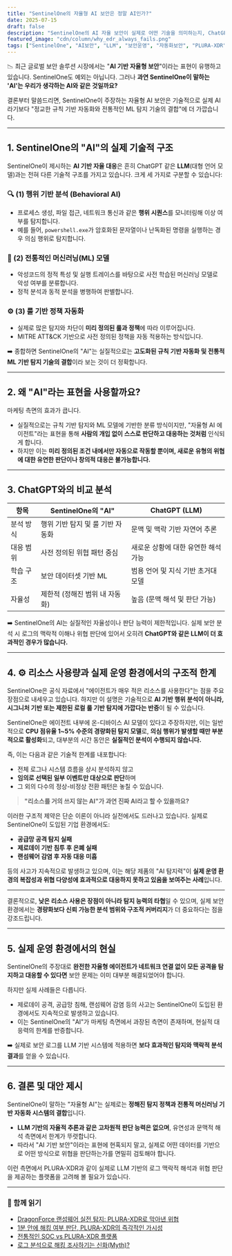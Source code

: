 ```yaml
---
title: "SentinelOne의 자율형 AI 보안은 정말 AI인가?"
date: 2025-07-15
draft: false
description: "SentinelOne의 AI 자율 보안이 실제로 어떤 기술을 의미하는지, ChatGPT와 같은 LLM과 비교하여 기술적 실체를 분석합니다."
featured_image: "cdn/column/why_edr_always_fails.png"
tags: ["SentinelOne", "AI보안", "LLM", "보안운영", "자동화보안", "PLURA-XDR"]
---
```


📉 최근 글로벌 보안 솔루션 시장에서는 "**AI 기반 자율형 보안**"이라는 표현이 유행하고 있습니다. SentinelOne도 예외는 아닙니다. 그러나 **과연 SentinelOne이 말하는 'AI'는 우리가 생각하는 AI와 같은 것일까요?**

결론부터 말씀드리면, SentinelOne이 주장하는 자율형 AI 보안은 기술적으로 실제 AI라기보다 "정교한 규칙 기반 자동화와 전통적인 ML 탐지 기술의 결합"에 더 가깝습니다.

---

## 1. SentinelOne의 "AI"의 실제 기술적 구조

SentinelOne이 제시하는 **AI 기반 자율 대응**은 흔히 ChatGPT 같은 **LLM**(대형 언어 모델)과는 전혀 다른 기술적 구조를 가지고 있습니다. 크게 세 가지로 구분할 수 있습니다:

### 🔍 (1) 행위 기반 분석 (Behavioral AI)

* 프로세스 생성, 파일 접근, 네트워크 통신과 같은 **행위 시퀀스**를 모니터링해 이상 여부를 탐지합니다.
* 예를 들어, `powershell.exe`가 암호화된 문자열이나 난독화된 명령을 실행하는 경우 의심 행위로 탐지합니다.

### 🧠 (2) 전통적인 머신러닝(ML) 모델

* 악성코드의 정적 특성 및 실행 트레이스를 바탕으로 사전 학습된 머신러닝 모델로 악성 여부를 분류합니다.
* 정적 분석과 동적 분석을 병행하여 판별합니다.

### ⚙️ (3) 룰 기반 정책 자동화

* 실제로 많은 탐지와 차단이 **미리 정의된 룰과 정책**에 따라 이루어집니다.
* MITRE ATT\&CK 기반으로 사전 정의된 정책을 자동 적용하는 방식입니다.

➡️ 종합하면 SentinelOne의 "AI"는 실질적으로는 **고도화된 규칙 기반 자동화 및 전통적 ML 기반 탐지 기술의 결합**이라 보는 것이 더 정확합니다.

---

## 2. 왜 "AI"라는 표현을 사용할까요?

마케팅 측면의 효과가 큽니다.

* 실질적으로는 규칙 기반 탐지와 ML 모델에 기반한 분류 방식이지만, "자율형 AI 에이전트"라는 표현을 통해 **사람의 개입 없이 스스로 판단하고 대응하는 것처럼** 인식되게 합니다.
* 하지만 이는 **미리 정의된 조건 내에서만 자동으로 작동할 뿐이며, 새로운 유형의 위협에 대한 유연한 판단이나 창의적 대응은 불가능합니다.**

---

## 3. ChatGPT와의 비교 분석

| 항목    | SentinelOne의 "AI"   | ChatGPT (LLM)        |
| ----- | ------------------- | -------------------- |
| 분석 방식 | 행위 기반 탐지 및 룰 기반 자동화 | 문맥 및 맥락 기반 자연어 추론    |
| 대응 범위 | 사전 정의된 위협 패턴 중심     | 새로운 상황에 대한 유연한 해석 가능 |
| 학습 구조 | 보안 데이터셋 기반 ML       | 범용 언어 및 지식 기반 초거대 모델 |
| 자율성   | 제한적 (정해진 범위 내 자동화)  | 높음 (문맥 해석 및 판단 가능)   |

➡️ SentinelOne의 AI는 실질적인 자율성이나 판단 능력이 제한적입니다. 실제 보안 분석 시 로그의 맥락적 이해나 위협 판단에 있어서 오히려 **ChatGPT와 같은 LLM이 더 효과적인 경우가 많습니다.**

---

## 4. ⚙️ 리소스 사용량과 실제 운영 환경에서의 구조적 한계

SentinelOne은 공식 자료에서 "에이전트가 매우 적은 리소스를 사용한다"는 점을 주요 장점으로 내세우고 있습니다.
하지만 이 설명은 기술적으로 **AI 기반 행위 분석이 아니라, 시그니처 기반 또는 제한된 로컬 룰 기반 탐지에 가깝다는 반증**이 될 수 있습니다.

SentinelOne은 에이전트 내부에 온-디바이스 AI 모델이 있다고 주장하지만,
이는 일반적으로 **CPU 점유율 1\~5% 수준의 경량화된 탐지 모델**로,
**의심 행위가 발생할 때만 부분적으로 활성화**되고, 대부분의 시간 동안은 **실질적인 분석이 수행되지 않습니다.**

즉, 이는 다음과 같은 기술적 한계를 내포합니다:

* 전체 로그나 시스템 흐름을 상시 분석하지 않고
* **임의로 선택된 일부 이벤트만 대상으로 판단**하며
* 그 외의 다수의 정상-비정상 전환 패턴은 놓칠 수 있습니다.

> **"리소스를 거의 쓰지 않는 AI"가 과연 진짜 AI라고 할 수 있을까요?**

이러한 구조적 제약은 단순 이론이 아니라 실전에서도 드러나고 있습니다.
실제로 SentinelOne이 도입된 기업 환경에서도:

* **공급망 공격 탐지 실패**
* **제로데이 기반 침투 후 은폐 실패**
* **랜섬웨어 감염 후 자동 대응 미흡**

등의 사고가 지속적으로 발생하고 있으며, 이는 해당 제품의 "AI 탐지력"이
**실제 운영 환경의 복잡성과 위협 다양성에 효과적으로 대응하지 못하고 있음을 보여주는 사례**입니다.

---

결론적으로, **낮은 리소스 사용은 장점이 아니라 탐지 능력의 타협**일 수 있으며,
실제 보안 환경에서는 **경량화보다 신뢰 가능한 분석 범위와 구조적 커버리지**가 더 중요하다는 점을 강조드립니다.

---

## 5. 실제 운영 환경에서의 현실

SentinelOne의 주장대로 **완전한 자율형 에이전트가 네트워크 연결 없이 모든 공격을 탐지하고 대응할 수 있다면** 보안 문제는 이미 대부분 해결되었어야 합니다.

하지만 실제 사례들은 다릅니다.

* 제로데이 공격, 공급망 침해, 랜섬웨어 감염 등의 사고는 SentinelOne이 도입된 환경에서도 지속적으로 발생하고 있습니다.  
* 이는 SentinelOne의 "AI"가 마케팅 측면에서 과장된 측면이 존재하며, 현실적 대응력의 한계를 반증합니다.  

➡️ 실제로 보안 로그를 LLM 기반 시스템에 적용하면 **보다 효과적인 탐지와 맥락적 분석 결과**를 얻을 수 있습니다.

---

## 6. 결론 및 대안 제시

SentinelOne이 말하는 "자율형 AI"는 실제로는 **정해진 탐지 정책과 전통적 머신러닝 기반 자동화 시스템의 결합**입니다.

* **LLM 기반의 자율적 추론과 같은 고차원적 판단 능력은 없으며**, 유연성과 문맥적 해석 측면에서 한계가 뚜렷합니다.
* 따라서 "AI 기반 보안"이라는 표현에 현혹되지 말고, 실제로 어떤 데이터를 기반으로 어떤 방식으로 위협을 판단하는가를 면밀히 검토해야 합니다.

이런 측면에서 PLURA-XDR과 같이 실제로 LLM 기반의 로그 맥락적 해석과 위협 판단을 제공하는 플랫폼을 고려해 볼 필요가 있습니다.

---

### 📖 함께 읽기

* [DragonForce 랜섬웨어 실전 탐지: PLURA-XDR로 막아낸 위협](https://blog.plura.io/ko/respond/dragonforce/)
* [1분 안에 해킹 여부 판단, PLURA-XDR의 즉각적인 가시성](https://blog.plura.io/ko/respond/1-minute-detection/)
* [전통적인 SOC vs PLURA-XDR 플랫폼](https://blog.plura.io/ko/column/traditional_soc_vs_plura_xdr/)
* [로그 분석으로 해킹 조사하기는 신화(Myth)?](https://blog.plura.io/ko/column/myth/)
